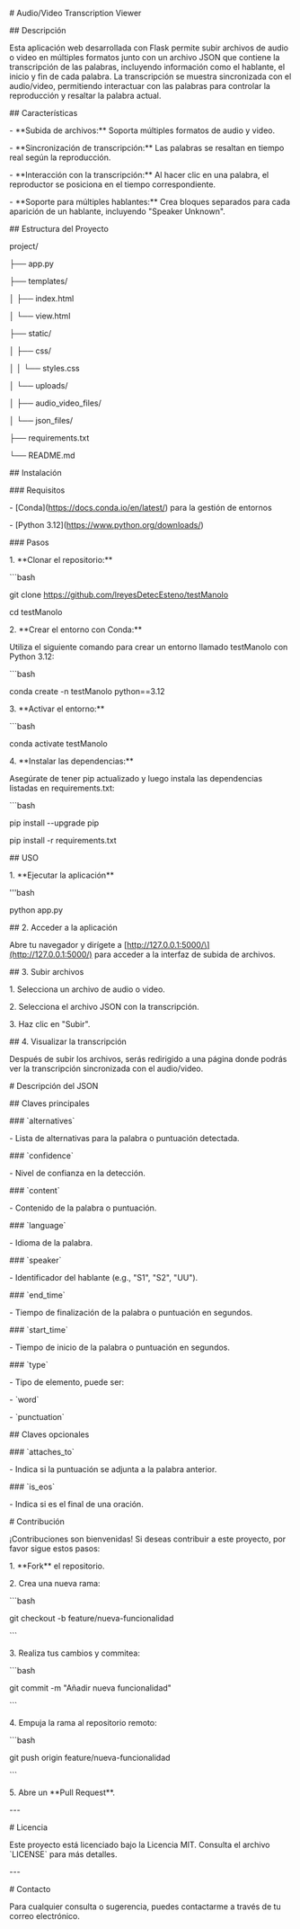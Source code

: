 \# Audio/Video Transcription Viewer

\## Descripción

Esta aplicación web desarrollada con Flask permite subir archivos de audio o video en múltiples formatos junto con un archivo JSON que contiene la transcripción de las palabras, incluyendo información como el hablante, el inicio y fin de cada palabra. La transcripción se muestra sincronizada con el audio/video, permitiendo interactuar con las palabras para controlar la reproducción y resaltar la palabra actual.

\## Características

\- \*\*Subida de archivos:\*\* Soporta múltiples formatos de audio y video.

\- \*\*Sincronización de transcripción:\*\* Las palabras se resaltan en tiempo real según la reproducción.

\- \*\*Interacción con la transcripción:\*\* Al hacer clic en una palabra, el reproductor se posiciona en el tiempo correspondiente.

\- \*\*Soporte para múltiples hablantes:\*\* Crea bloques separados para cada aparición de un hablante, incluyendo "Speaker Unknown".

\## Estructura del Proyecto

project/

├── app.py

├── templates/

│ ├── index.html

│ └── view.html

├── static/

│ ├── css/

│ │ └── styles.css

│ └── uploads/

│ ├── audio\_video\_files/

│ └── json\_files/

├── requirements.txt

└── README.md

\## Instalación

\### Requisitos

\- \[Conda\](https://docs.conda.io/en/latest/) para la gestión de entornos

\- \[Python 3.12\](https://www.python.org/downloads/)

\### Pasos

1\. \*\*Clonar el repositorio:\*\*

\`\`\`bash

git clone https://github.com/lreyesDetecEsteno/testManolo

cd testManolo

2\. \*\*Crear el entorno con Conda:\*\*

Utiliza el siguiente comando para crear un entorno llamado testManolo con Python 3.12:

\`\`\`bash

conda create -n testManolo python==3.12

3\. \*\*Activar el entorno:\*\*

\`\`\`bash

conda activate testManolo

4\. \*\*Instalar las dependencias:\*\*

Asegúrate de tener pip actualizado y luego instala las dependencias listadas en requirements.txt:

\`\`\`bash

pip install --upgrade pip

pip install -r requirements.txt

\## USO

1\. \*\*Ejecutar la aplicación\*\*

'''bash

python app.py

\## 2. Acceder a la aplicación

Abre tu navegador y dirígete a \[http://127.0.0.1:5000/\](http://127.0.0.1:5000/) para acceder a la interfaz de subida de archivos.

\## 3. Subir archivos

1\. Selecciona un archivo de audio o video.

2\. Selecciona el archivo JSON con la transcripción.

3\. Haz clic en "Subir".

\## 4. Visualizar la transcripción

Después de subir los archivos, serás redirigido a una página donde podrás ver la transcripción sincronizada con el audio/video.

\# Descripción del JSON

\## Claves principales

\### \`alternatives\`

\- Lista de alternativas para la palabra o puntuación detectada.

\### \`confidence\`

\- Nivel de confianza en la detección.

\### \`content\`

\- Contenido de la palabra o puntuación.

\### \`language\`

\- Idioma de la palabra.

\### \`speaker\`

\- Identificador del hablante (e.g., "S1", "S2", "UU").

\### \`end\_time\`

\- Tiempo de finalización de la palabra o puntuación en segundos.

\### \`start\_time\`

\- Tiempo de inicio de la palabra o puntuación en segundos.

\### \`type\`

\- Tipo de elemento, puede ser:

\- \`word\`

\- \`punctuation\`

\## Claves opcionales

\### \`attaches\_to\`

\- Indica si la puntuación se adjunta a la palabra anterior.

\### \`is\_eos\`

\- Indica si es el final de una oración.

\# Contribución

¡Contribuciones son bienvenidas! Si deseas contribuir a este proyecto, por favor sigue estos pasos:

1\. \*\*Fork\*\* el repositorio.

2\. Crea una nueva rama:

\`\`\`bash

git checkout -b feature/nueva-funcionalidad

\`\`\`

3\. Realiza tus cambios y commitea:

\`\`\`bash

git commit -m "Añadir nueva funcionalidad"

\`\`\`

4\. Empuja la rama al repositorio remoto:

\`\`\`bash

git push origin feature/nueva-funcionalidad

\`\`\`

5\. Abre un \*\*Pull Request\*\*.

\---

\# Licencia

Este proyecto está licenciado bajo la Licencia MIT. Consulta el archivo \`LICENSE\` para más detalles.

\---

\# Contacto

Para cualquier consulta o sugerencia, puedes contactarme a través de tu correo electrónico.